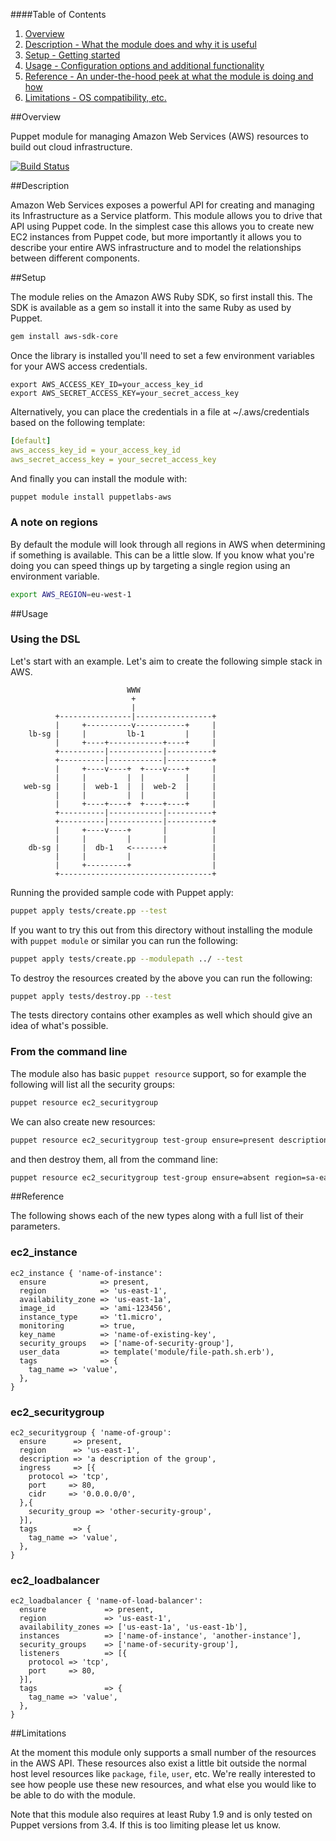 ####Table of Contents

1. [Overview](#overview)
2. [Description - What the module does and why it is useful](#module-description)
3. [Setup - Getting started](#setup)
4. [Usage - Configuration options and additional functionality](#usage)
5. [Reference - An under-the-hood peek at what the module is doing and how](#reference)
5. [Limitations - OS compatibility, etc.](#limitations)

##Overview

Puppet module for managing Amazon Web Services (AWS) resources to build out cloud infrastructure.

[![Build
Status](https://magnum.travis-ci.com/puppetlabs/puppetlabs-aws.svg?token=RqtxRv25TsPVz69Qso5L&branch=master)](https://magnum.travis-ci.com/puppetlabs/puppetlabs-aws)

##Description

Amazon Web Services exposes a powerful API for creating and managing
its Infrastructure as a Service platform. This module
allows you to drive that API using Puppet code. In the simplest case
this allows you to create new EC2 instances from Puppet code, but more
importantly it allows you to describe your entire AWS infrastructure and
to model the relationships between different components.

##Setup

The module relies on the Amazon AWS Ruby SDK, so first install this. The
SDK is available as a gem so install it into the same Ruby as used by
Puppet.

```bash
gem install aws-sdk-core
```

Once the library is installed you'll need to set a few environment
variables for your AWS access credentials.

```
export AWS_ACCESS_KEY_ID=your_access_key_id
export AWS_SECRET_ACCESS_KEY=your_secret_access_key
```

Alternatively, you can place the credentials in a file at
~/.aws/credentials based on the following template:

```yaml
[default]
aws_access_key_id = your_access_key_id
aws_secret_access_key = your_secret_access_key
```

And finally you can install the module with:

```bash
puppet module install puppetlabs-aws
```

### A note on regions

By default the module will look through all regions in AWS when
determining if something is available. This can be a little slow. If you
know what you're doing you can speed things up by targeting a single
region using an environment variable.

```bash
export AWS_REGION=eu-west-1
```

##Usage

### Using the DSL

Let's start with an example. Let's aim to create the following simple
stack in AWS.

```
                          WWW
                           +
                           |
          +----------------|-----------------+
          |     +----------v-----------+     |
    lb-sg |     |         lb-1         |     |
          |     +----+------------+----+     |
          +----------|------------|----------+
          +----------|------------|----------+
          |     +----v----+  +----v----+     |
          |     |         |  |         |     |
   web-sg |     |  web-1  |  |  web-2  |     |
          |     |         |  |         |     |
          |     +----+----+  +----+----+     |
          +----------|------------|----------+
          +----------|------------|----------+
          |     +----v----+       |          |
          |     |         |       |          |
    db-sg |     |  db-1   <-------+          |
          |     |         |                  |
          |     +---------+                  |
          +----------------------------------+
```

Running the provided sample code with Puppet apply:

```bash
puppet apply tests/create.pp --test
```

If you want to try this out from this directory without installing the
module with `puppet module` or similar you can run the following:

```bash
puppet apply tests/create.pp --modulepath ../ --test
```

To destroy the resources created by the above you can run the following:

```bash
puppet apply tests/destroy.pp --test
```

The tests directory contains other examples as well which should give an
idea of what's possible.

### From the command line

The module also has basic `puppet resource` support, so for example the
following will list all the security groups:

```bash
puppet resource ec2_securitygroup
```

We can also create new resources:

```bash
puppet resource ec2_securitygroup test-group ensure=present description="test description" region=us-east-1
```

and then destroy them, all from the command line:

```bash
puppet resource ec2_securitygroup test-group ensure=absent region=sa-east-1
```

##Reference

The following shows each of the new types along with a full list of
their parameters.

### ec2_instance

```puppet
ec2_instance { 'name-of-instance':
  ensure            => present,
  region            => 'us-east-1',
  availability_zone => 'us-east-1a',
  image_id          => 'ami-123456',
  instance_type     => 't1.micro',
  monitoring        => true,
  key_name          => 'name-of-existing-key',
  security_groups   => ['name-of-security-group'],
  user_data         => template('module/file-path.sh.erb'),
  tags              => {
    tag_name => 'value',
  },
}
```

### ec2_securitygroup

```puppet
ec2_securitygroup { 'name-of-group':
  ensure      => present,
  region      => 'us-east-1',
  description => 'a description of the group',
  ingress     => [{
    protocol => 'tcp',
    port     => 80,
    cidr     => '0.0.0.0/0',
  },{
    security_group => 'other-security-group',
  }],
  tags        => {
    tag_name => 'value',
  },
}
```

### ec2_loadbalancer

```puppet
ec2_loadbalancer { 'name-of-load-balancer':
  ensure             => present,
  region             => 'us-east-1',
  availability_zones => ['us-east-1a', 'us-east-1b'],
  instances          => ['name-of-instance', 'another-instance'],
  security_groups    => ['name-of-security-group'],
  listeners          => [{
    protocol => 'tcp',
    port     => 80,
  }],
  tags               => {
    tag_name => 'value',
  },
}
```

##Limitations

At the moment this module only supports a small number of the resources
in the AWS API. These resources also exist a little bit outside the
normal host level resources like `package`, `file`, `user`, etc. We're
really interested to see how people use these new resources, and what
else you would like to be able to do with the module.

Note that this module also requires at least Ruby 1.9 and is only tested on Puppet
versions from 3.4. If this is too limiting please let us know.
